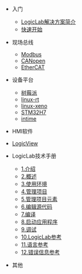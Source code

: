 <!-- docs/_sidebar.md -->
* 入门
  * [LogicLab解决方案简介](zh-cn/logiclab/logiclab.md)
  * [快速开始](zh-cn/quickstart/quickstart.md)

* 现场总线
  * [Modbus](zh-cn/fieldbus/modbus/modbus.md)
  * [CANopen](zh-cn/fieldbus/canopen/canopen.md)
  * [EtherCAT](zh-cn/fieldbus/ethercat/ethercat.md)

* 设备平台
  * [树莓派](zh-cn/device/raspberrypi/raspberrypi.md)
  * [linux-rt](zh-cn/device/linux-rt/linux-rt.md)
  * [linux-xeno](zh-cn/device/linux-xeno/linux-xeno.md)
  * [STM32H7](zh-cn/device/stm32h7/stm32h7.md)
  * [intime](zh-cn/device/intime/intime.md)

* HMI软件
* [LogicView](zh-cn/HMI/HMI.md)

* LogicLab技术手册
  * [1.介绍](zh-cn/LogicLab技术手册/1.介绍.md)
  * [2.概述](zh-cn/LogicLab技术手册/2.概述.md)
  * [3.使用环境](zh-cn/LogicLab技术手册/3.使用环境.md)
  * [4.管理项目](zh-cn/LogicLab技术手册/4.管理项目.md)
  * [5.管理项目元素](zh-cn/LogicLab技术手册/5.管理项目元素.md)
  * [6.编辑源代码](zh-cn/LogicLab技术手册/6.编辑源代码.md)
  * [7.编译](zh-cn/LogicLab技术手册/7.编译.md)
  * [8.启动应用程序](zh-cn/LogicLab技术手册/8.启动应用程序.md)
  * [9.调试](zh-cn/LogicLab技术手册/9.调试.md)
  * [10.LogicLab参考](zh-cn/LogicLab技术手册/10.LogicLab参考.md)
  * [11.语言参考](zh-cn/LogicLab技术手册/11.语言参考.md)
  * [12.错误信息参考](zh-cn/LogicLab技术手册/12.错误信息参考.md)
    
* 其他

